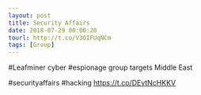 ```yaml
---
layout: post
title: Security Affairs
date: 2018-07-29 00:00:20
tourl: http://t.co/V3OIFUqNCm
tags: [Group]
---
```

#Leafminer cyber #espionage group targets Middle East

#securityaffairs #hacking https://t.co/DEvtNcHKKV
